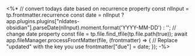 <%*
// convert todays date based on recurrence property
const nlInput = tp.frontmatter.recurrence
const date = nlInput ? app.plugins.plugins["nldates-obsidian"].parseDate(nlInput).moment.format('YYYY-MM-DD') : '';
// change date property
const file = tp.file.find_tfile(tp.file.path(true));
await app.fileManager.processFrontMatter(file, (frontmatter) => {
  // Replace "updated" with the key you use
  frontmatter["due"] = date;
});
-%>